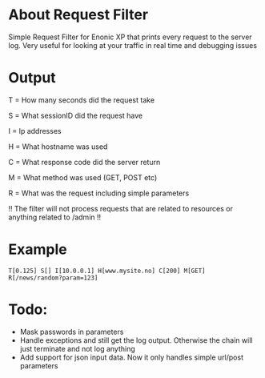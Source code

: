 # About Request Filter 
Simple Request Filter for Enonic XP that prints every request to the server log. Very useful for looking at your traffic in real time and debugging issues

# Output
T = How many seconds did the request take

S = What sessionID did the request have

I = Ip addresses

H = What hostname was used

C = What response code did the server return

M = What method was used (GET, POST etc)

R = What was the request including simple parameters

!! The filter will not process requests that are related to resources or anything related to /admin !!

# Example
```
T[0.125] S[] I[10.0.0.1] H[www.mysite.no] C[200] M[GET] R[/news/random?param=123]
```

# Todo: 
- Mask passwords in parameters
- Handle exceptions and still get the log output. Otherwise the chain will just terminate and not log anything
- Add support for json input data. Now it only handles simple url/post parameters
